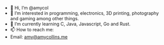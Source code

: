 - 👋 Hi, I’m @amycol
- 👀 I’m interested in programming, electronics, 3D printing, photography and gaming among other things.
- 🌱 I’m currently learning C, Java, Javascript, Go and Rust.
- 📫 How to reach me:
- Email: amy@amycollins.me



<!---
amycol/amycol is a ✨ special ✨ repository because its `README.md` (this file) appears on your GitHub profile.
You can click the Preview link to take a look at your changes.
--->
